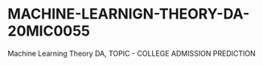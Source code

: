 # MACHINE-LEARNIGN-THEORY-DA-20MIC0055
Machine Learning Theory DA, TOPIC - COLLEGE ADMISSION PREDICTION
